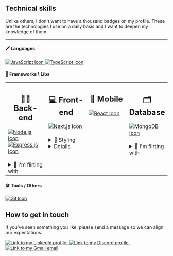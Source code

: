## Technical skills

<p>Unlike others, I don't want to have a thousand badges on my profile. These are the technologies I use on a daily basis and I want to deepen my knowledge of them.</p>

<hr />

<h4>🖊 Languages</h4>

<div>
  <a href="#">
    <img src="https://img.shields.io/badge/JavaScript-333333?style=for-the-badge&logo=javascript&logoColor=F7DF1E" alt="JavaScript Icon" />
  </a>
  <a href="#">
    <img src="https://img.shields.io/badge/TypeScript-333333?style=for-the-badge&logo=typescript" alt="TypeScript Icon" />
  </a>
</div>

<h4>🔨 Frameworks \ Libs</h4>

<table>
  <tr>
    <td valign="top" width="25%">
      <h2 align="center">👨‍💻 Back-end</h2>
      <a href="#">
        <img src="https://img.shields.io/badge/node_js-333333?style=for-the-badge&logo=node.js" alt="Node.js Icon" />
      </a>
      <a href="#">
        <img src="https://img.shields.io/badge/express_js-333333?style=for-the-badge&logo=express" alt="Express.js Icon" />
      </a>
      <h4></h4>
      <details>
        <h4></h4>
        <summary>🌹 I'm flirting with</summary>
        <a href="#">
          <img src="https://img.shields.io/badge/nest_js-333333?style=for-the-badge&logo=nestjs" alt="Nest.js Icon" />
        <a>
      </details>
    </td>
    <td valign="top" width="25%">
      <h2 align="center">💻 Front-end</h2>
      <a href="#">
        <img src="https://img.shields.io/badge/Next.js-333333?style=for-the-badge&logo=next.js" alt="Next.js Icon" />
      </a>
      <h4></h4>
      <details>
        <h4></h4>
        <summary>🎨 Styling</summary>
        <a href="#">
          <img src="https://img.shields.io/badge/chakra_ui-333333?style=for-the-badge&logo=chakraui" alt="Chakra UI Icon" />
        <a>
        <a href="#">
          <img src="https://img.shields.io/badge/styled_components-333333?style=for-the-badge&logo=styled-components" alt="Styled Components Icon" />
        <a>
        <a href="#">
          <img src="https://img.shields.io/badge/sass-333333?style=for-the-badge&logo=sass" alt="SASS Icon" />
        <a>
      </details>
      <details>
        <h4></h4>
        <summary>🌹 I'm flirting with</summary>
        <a href="#">
          <img src="https://img.shields.io/badge/vue_js-333333?style=for-the-badge&logo=vue.js" alt="Vue.js Icon" />
        <a>
      </details>
    </td>
    <td valign="top" width="25%">
      <h2 align="center">📱 Mobile</h2>
      <a href="#">
        <img src="https://img.shields.io/badge/React_Native-333333?style=for-the-badge&logo=react" alt="React Icon" />
      </a>
    </td>
    <td valign="top" width="25%">
      <h2 align="center">🗂 Database</h2>
      <a href="#">
        <img src="https://img.shields.io/badge/mongodb-333333?style=for-the-badge&logo=mongodb" alt="MongoDB Icon" />
      </a>
      <h4></h4>
      <details>
        <h4></h4>
        <summary>🌹 I'm flirting with</summary>
        <a href="#">
          <img src="https://img.shields.io/badge/prisma-333333?style=for-the-badge&logo=prisma" alt="Prisma Icon" />
        <a>
      </details>
    </td>
  </tr>
</table>

<h4>🛠 Tools / Others</h4>

<div>
  <a href="#">
    <img src="https://img.shields.io/badge/git-333333?style=for-the-badge&logo=git" alt="Git Icon" />
  </a>
</div>

## How to get in touch
          
If you've seen something you like, please send a message so we can align our expectations.

<div>
  <a href='https://www.linkedin.com/in/passos-ricardo/' target='_blank'>
    <img src='https://img.shields.io/badge/LinkedIn-0077B5?style=for-the-badge&logo=linkedin&logoColor=white' alt='Link to my LinkedIn profile.' />
  </a>
  <a href='https://discordapp.com/users/4995' target='_blank'>
    <img src='https://img.shields.io/badge/Discord-7289DA?style=for-the-badge&logo=discord&logoColor=white' alt='Link to my Discord profile.' />
  </a>
  <a href="https://mail.google.com/mail/?view=cm&fs=1&to=ricaro.passos.cr@gmail.com&su=Vi teu perfil no GH e te achei brabo&body=Bora trocar um papo" target='_blank'>
    <img src="https://img.shields.io/badge/Gmail-D14836?style=for-the-badge&logo=gmail&logoColor=white" alt="Link to my Gmail email" />
  </a>
</div>
